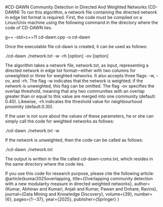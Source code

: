 #CD-DAWN
Community Detection in Directed And Weighted Networks (CD-DAWN)
To run this algorithm, a network file containing the directed network in edge list format is required.
First, the code must be compiled on a Linux/Unix machine using the following command in the directory where the code of CD-DAWN lies. 

g++ -std=c++11 cd-dawn.cpp -o cd-dawn

Once the executable file cd-dawn is created, it can be used as follows:

./cd-dawn ./network.txt -w -rh [option] -ov [option]

The algorithm takes a network file, network.txt, as input, representing a directed network in edge list format—either with two columns for unweighted or three for weighted networks. It also accepts three flags: -w, -ov, and -rh. The flag -w indicates that the network is weighted; if the network is unweighted, this flag can be omitted. The flag -ov specifies the overlap threshold, meaning that any two communities with an overlap greater than or equal to this value are merged into one community (default: 0.40). Likewise, -rh indicates the threshold value for neighbourhood proximity (default:0.30).


If the user is not sure about the values of these parameters, he or she can simply call the code for weighted networks as follows:

./cd-dawn ./network.txt  -w            

If the network is unweighted, then the code can be called as follows:

./cd-dawn ./network.txt 

The output is written in the file called cd-dawn-coms.txt, which resides in the same directory where the code lies.

If you use this code for research purpose, please cite the following article:
@article{kumar2025overlapping,
  title={Overlapping community detection with a new modularity measure in directed weighted networks},
  author={Kumar, Abhinav and Kumari, Anjali and Kumar, Pawan and Dohare, Ravins},
  journal={Data Mining and Knowledge Discovery},
  volume={39},
  number={6},
  pages={1--37},
  year={2025},
  publisher={Springer}
}
